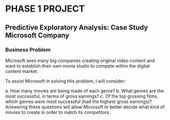    # PHASE 1 PROJECT

## Predictive Exploratory Analysis: Case Study Microsoft Company
### Business Problem
Microsoft sees many big companies creating original video content and want to establish their own movie studio to compete within the digital content market.

To assist Microsoft in solving this problem, I will consider:

a. How many movies are being made of each genre?
b. What genres are the most successful, in terms of gross earnings?
c. Of the top grossing films, which genres were most successful (had the highest gross earnings)?
Answering these questions will allow Microsoft to better decide what kind of movies to create in order to match its competitors.
